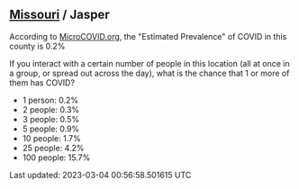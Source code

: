 
## [Missouri](/united-states/missouri) / Jasper

According to [MicroCOVID.org](http://microcovid.org),
the "Estimated Prevalence" of COVID in this county is 0.2%

If you interact with a certain number of people in this location
(all at once in a group, or spread out across the day), what is the chance that
1 or more of them has COVID?

- 1 person: 0.2%
- 2 people: 0.3%
- 3 people: 0.5%
- 5 people: 0.9%
- 10 people: 1.7%
- 25 people: 4.2%
- 100 people: 15.7%

Last updated: 2023-03-04 00:56:58.501615 UTC
